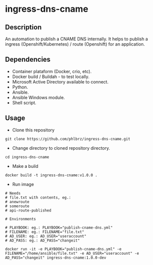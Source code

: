 # ingress-dns-cname

## Description

An automation to publish a CNAME DNS internally.
It helps to publish a ingress (Openshift/Kubernetes) / route (Openshift) for an application.

## Dependencies

- Container plataform (Docker, crio, etc).  
- Docker build / Buildah - to test locally.
- Microsoft Active Directory available to connect.
- Python.
- Ansible.
- Ansible Windows module.
- Shell script.

## Usage

- Clone this repository

```shell
git clone https://github.com/phlbrz/ingress-dns-cname.git
```

- Change directory to cloned repository directory.

```shell
cd ingress-dns-cname
```

- Make a build

```shell
docker build -t ingress-dns-cname:v1.0.0 .
```

- Run image

```shell
# Needs
# file.txt with contents, eg.:
# anewroute
# someroute
# api-route-published

# Environments

# PLAYBOOK: eg.: PLAYBOOK="publish-cname-dns.yml"
# FILENAME: eg.: FILENAME="file.txt"
# AD_USER: eg.: AD_USER="useraccount"
# AD_PASS: eg.: AD_PASS="changeit"

docker run -it -e PLAYBOOK="publish-cname-dns.yml" -e FILENAME="/home/ansible/file.txt" -e AD_USER="useraccount" -e AD_PASS="changeit" ingress-dns-cname:1.0.0-dev

```
